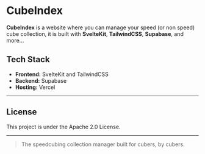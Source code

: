 # CubeIndex
 
 **CubeIndex** is a website where you can manage your speed (or non speed) cube collection, it is built with **SvelteKit**, **TailwindCSS**, **Supabase**, and more...
 
## Tech Stack
 
 - **Frontend:** SvelteKit and TailwindCSS
 - **Backend:** Supabase
 - **Hosting:** Vercel

 ---
 
 ## License

This project is under the Apache 2.0 License.
 
 ---
 
 > The speedcubing collection manager built for cubers, by cubers.
